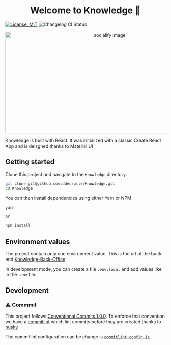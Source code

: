 <h1 align="center">Welcome to Knowledge 👋</h1>

[![License: MIT](https://img.shields.io/badge/License-MIT-blue.svg)](https://opensource.org/licenses/MIT)
![Changelog CI Status](https://github.com/ddecrulle/knowledge/workflows/Changelog%20CI/badge.svg)

<p align="center">
<a href="https://socialify.git.ci/ddecrulle/knowledge?description=1&descriptionEditable=The%20application%20that%20presents%20service%20offer%20of%20the%20INSEE%20survey%20information%20system%20&forks=1&issues=1&language=1&name=1&owner=1&pulls=1&theme=Light">
<img  alt="socialify image" src="https://socialify.git.ci/ddecrulle/knowledge/image?description=1&descriptionEditable=The%20application%20that%20presents%20service%20offer%20of%20the%20INSEE%20survey%20information%20system%20&forks=1&issues=1&language=1&name=1&owner=1&pulls=1&theme=Light" alt="Knowledge" width="640" height="320" />
</a>
</p>

Knowledge is built with React. It was initialized with a classic Create React App and is deisgned thanks to Material UI

## Getting started

Clone this project and navigate to the `Knowledge` directory.

```bash
git clone git@github.com:ddecrulle/Knowledge.git
cd Knowledge
```

You can then install dependencies using either Yarn or NPM

```bash
yarn

or

npm install
```

## Environment values

The project contain only one environment value. This is the url of the back-end [Knowledge-Back-Office](https://github.com/ddecrulle/Knowledge-Back-Office)

In development mode, you can create a file `.env.local` and add values like in the `.env` file.

## Development

### :warning: Commmit

This project follows [Conventional Commits 1.0.0](https://www.conventionalcommits.org/en/v1.0.0/). To enforce that convention we have a [commitlint](https://github.com/conventional-changelog/commitlint) which lint commits before they are created thanks to [husky](https://typicode.github.io/husky/#/)

The commitlint configuration can be change is [`commitlint.config.js`](/commitlint.config.js)
